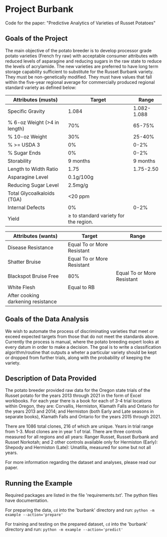 # Project Burbank

Code for the paper: "Predictive Analytics of Varieties of Russet Potatoes" 

## Goals of the Project

The main objective of the potato breeder is to develop processor grade potato varieties (French fry raw) with acceptable consumer attributes with reduced levels of asparagine and reducing sugars in the raw state to reduce the levels of acrylamide. The new varieties are preferred to have long term storage capability sufficient to substitute for the Russet Burbank variety. They must be non-genetically modified. They must have values that fall within the five-year regional average for commercially produced regional standard variety as defined below:

| Attributes (musts) | Target | Range |
|--------------------|--------|-------|
| Specific Gravity | 1.084 | 1.082-1.088 |
| % 6-oz Weight (>4 in length) | 70% | 65-75% |
| % 10-oz Weight| 30% | 25-40% |
| % >= USDA 3 | 0% | 0-2% |
| % Sugar Ends | 0% | 0-2% |
| Storability | 9 months | 9 months |
| Length to Width Ratio | 1.75 | 1.75-2.50 |
| Asparagine Level | 0.1g/100g |  |
| Reducing Sugar Level | 2.5mg/g|  |
| Total Glycoalkaloids (TGA) | <20 ppm |  |
| Internal Defects | 0% | 0-2% |
| Yield | ≥ to standard variety for the region. |  |


| Attributes (wants) | Target | Range |
|--------------------|--------|-------|
| Disease Resistance | Equal To or More Resistant | |
| Shatter Bruise     | Equal To or More Resistant | |
| Blackspot Bruise Free | 80% | Equal To or More Resistant |
| White Flesh | Equal to RB | |
| After cooking darkening resistance | | |

## Goals of the Data Analysis

We wish to automate the process of discriminating varieties that meet or exceed expected targets from those that do not meet the standards above. Currently the process is manual, where the potato breeding expert looks at every datum in order to make a decision. The goal is to write a classification algorithm/routine that outputs a wheter a particular variety should be kept or dropped from further trials, along with the probability of keeping the variety.

## Description of Data Provided

The potato breeder provided raw data for the Oregon state trials of the Russet potato for the years 2013 through 2021 in the form of Excel workbooks. For each year there is a book for each of 3-4 trial locations within Oregon, they are: Corvallis, Hermiston, Klamath Falls and Ontario for the years 2013 and 2014; and Hermiston (both Early and Late seasons in separate books), Klamath Falls and Ontario for the years 2015 through 2021.

There are 1086 total clones, 216 of which are unique. Years in trial range from 1-3. Most clones are in year 1 of trial. There are three controls measured for all regions and all years: Ranger Russet, Russet Burbank and Russet Norkotah; and 2 other controls available only for Hermiston (Early): Shepody and Hermiston (Late): Umatilla, measured for some but not all years.

For more information regarding the dataset and analyses, please read our paper.

## Running the Example

Required packages are listed in the file 'requirements.txt'. The python files have documentation.

For preparing the data, `cd` into the 'burbank' directory and run:
`python -m example --action='prepare'`

For training and testing on the prepared dataset, `cd` into the 'burbank' directory and run:
`python -m example --action='predict'`
